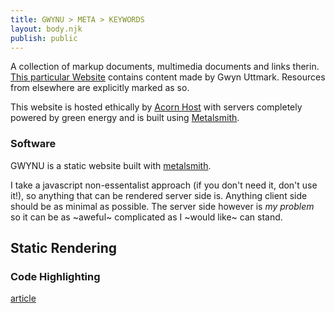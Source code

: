 ```yaml
---
title: GWYNU > META > KEYWORDS
layout: body.njk
publish: public
---
```

A collection of markup documents, multimedia documents and links therin. [This particular Website](https://gwynu.com) contains content made by Gwyn Uttmark. Resources from elsewhere are explicitly marked as so.

This website is hosted ethically by [Acorn Host](https://www.acornhost.com/) with servers completely powered by green energy and is built using [Metalsmith](https://metalsmith.io).

### Software

GWYNU is a static website built with [metalsmith](https://metalsmith.io). 

I take a javascript non-essentalist approach (if you don't need it, don't use it!), so anything that can be rendered server side is. Anything client side should be as minimal as possible. The server side however is *my problem* so it can be as ~aweful~ complicated as I ~would like~ can stand.

## Static Rendering

### Code Highlighting

[article](https://remysharp.com/2019/04/09/code-highlighting-server-or-client)